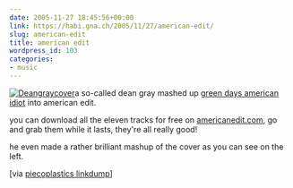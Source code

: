 ```yaml
---
date: 2005-11-27 18:45:56+00:00
link: https://habi.gna.ch/2005/11/27/american-edit/
slug: american-edit
title: american edit
wordpress_id: 103
categories:
- music
---
```



[![ Deangraycover](https://habi.gna.ch/blog/images/_deangraycover-tm.jpg)](https://habi.gna.ch/blog/images/_deangraycover.jpg)a so-called dean gray mashed up [green days american idiot](https://amazon.de/exec/obidos/redirect?tag=habignach-20%26link_code=xm2%26camp=2025%26creative=165953%26path=http://www.amazon.de/gp/redirect.html%253fASIN=B0002OERI0%2526tag=habignach-20%2526lcode=xm2%2526cID=2025%2526ccmID=165953%2526location=/o/ASIN/B0002OERI0%25253FSubscriptionId=02ZH6J1W0649DTNS6002) into american edit.



you can download all the eleven tracks for free on [americanedit.com](http://www.americanedit.net/), go and grab them while it lasts, they're all really good!
  
he even made a rather brilliant mashup of the cover as you can see on the left.



[via [piecoplastics linkdump](https://pieceoplastic.com/index.php/2107/ruff-linkage-200548/)]

